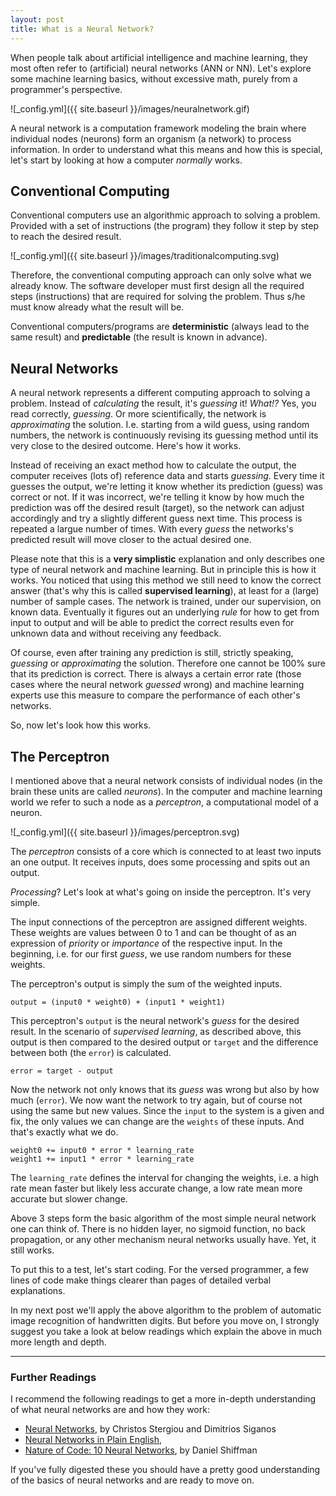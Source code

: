 ```yaml
---
layout: post
title: What is a Neural Network?
---
```


When people talk about artificial intelligence and machine learning, they most often refer to (artificial) neural networks (ANN or NN). 
Let's explore some machine learning basics, without excessive math, purely from a programmer's perspective.

![_config.yml]({{ site.baseurl }}/images/neuralnetwork.gif)

A neural network is a computation framework modeling the brain where individual nodes (neurons) form an organism (a network) to process information. 
In order to understand what this means and how this is special, let's start by looking at how a computer *normally* works.  

## Conventional Computing

Conventional computers use an algorithmic approach to solving a problem. 
Provided with a set of instructions (the program) they follow it step by step to reach the desired result.

![_config.yml]({{ site.baseurl }}/images/traditionalcomputing.svg)

Therefore, the conventional computing approach can only solve what we already know. 
The software developer must first design all the required steps (instructions) that are required for solving the problem. 
Thus s/he must know already what the result will be.

Conventional computers/programs are **deterministic** (always lead to the same result) and **predictable** (the result is known in advance). 

## Neural Networks

A neural network represents a different computing approach to solving a problem. 
Instead of *calculating* the result, it's *guessing* it!
*What!?* Yes, you read correctly, *guessing*.
Or more scientifically, the network is *approximating* the solution.
I.e. starting from a wild guess, using random numbers, the network is continuously revising its guessing method until its very close to the desired outcome.
Here's how it works.

Instead of receiving an exact method how to calculate the output, the computer receives (lots of) reference data and starts *guessing*. 
Every time it guesses the output, we're letting it know whether its prediction (guess) was correct or not. 
If it was incorrect, we're telling it know by how much the prediction was off the desired result (target), so the network can adjust accordingly and try a slightly different guess next time.
This process is repeated a largue number of times. 
With every *guess* the networks's predicted result will move closer to the actual desired one. 

Please note that this is a **very simplistic** explanation and only describes one type of neural network and machine learning. 
But in principle this is how it works. 
You noticed that using this method we still need to know the correct answer (that's why this is called **supervised learning**), at least for a (large) number of sample cases.
The network is trained, under our supervision, on known data. 
Eventually it figures out an underlying *rule* for how to get from input to output and will be able to predict the correct results even for unknown data and without receiving any feedback.

Of course, even after training any prediction is still, strictly speaking, *guessing* or *approximating* the solution.
Therefore one cannot be 100% sure that its prediction is correct. 
There is always a certain error rate (those cases where the neural network *guessed* wrong) and machine learning experts use this measure to compare the performance of each other's networks.
 
So, now let's look how this works.

## The Perceptron

I mentioned above that a neural network consists of individual nodes (in the brain these units are called *neurons*). 
In the computer and machine learning world we refer to such a node as a *perceptron*, a computational model of a neuron.

![_config.yml]({{ site.baseurl }}/images/perceptron.svg)

The *perceptron* consists of a core which is connected to at least two inputs an one output.
It receives inputs, does some processing and spits out an output. 

*Processing*? Let's look at what's going on inside the perceptron. It's very simple. 

The input connections of the perceptron are assigned different weights. 
These weights are values between 0 to 1 and can be thought of as an expression of *priority* or *importance* of the respective input. 
In the beginning, i.e. for our first *guess*, we use random numbers for these weights.

The perceptron's output is simply the sum of the weighted inputs.

```
output = (input0 * weight0) + (input1 * weight1)

```

This perceptron's `output` is the neural network's *guess* for the desired result.
In the scenario of *supervised learning*, as described above, this output is then compared to the desired output or `target` and the difference between both (the `error`) is calculated.

```
error = target - output

```

Now the network not only knows that its *guess* was wrong but also by how much (`error`).
We now want the network to try again, but of course not using the same but new values.
Since the `input` to the system is a given and fix, the only values we can change are the `weights` of these inputs.
And that's exactly what we do.

```
weight0 += input0 * error * learning_rate
weight1 += input1 * error * learning_rate

```

The `learning_rate` defines the interval for changing the weights, i.e. a high rate mean faster but likely less accurate change, a low rate mean more accurate but slower change.

Above 3 steps form the basic algorithm of the most simple neural network one can think of. 
There is no hidden layer, no sigmoid function, no back propagation, or any other mechanism neural networks usually have.
Yet, it still works.

To put this to a test, let's start coding. 
For the versed programmer, a few lines of code make things clearer than pages of detailed verbal explanations.

In my next post we'll apply the above algorithm to the problem of automatic image recognition of handwritten digits. 
But before you move on, I strongly suggest you take a look at below readings which explain the above in much more length and depth.

---

### Further Readings

I recommend the following readings to get a more in-depth understanding of what neural networks are and how they work:

* [Neural Networks](http://www.doc.ic.ac.uk/~nd/surprise_96/journal/vol4/cs11/report.html), by Christos Stergiou and Dimitrios Siganos 
* [Neural Networks in Plain English](http://www.ai-junkie.com/ann/evolved/nnt1.html), 
* [Nature of Code: 10 Neural Networks](http://natureofcode.com/book/chapter-10-neural-networks/), by Daniel Shiffman

If you've fully digested these you should have a pretty good understanding of the basics of neural networks and are ready to move on.

